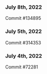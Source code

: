 ### July 8th, 2022

Commit #134895

### July 5th, 2022

Commit #314353


### July 4th, 2022

Commit #72281
